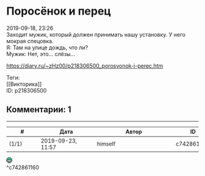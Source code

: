 Поросёнок и перец
==================

  
2019-09-18, 23:26  
 Заходит мужик, который должен принимать нашу установку. У него мокрая спецовка.   
 Я: Там на улице дождь, что ли?   
 Мужик: Нет, это... слёзы...   
  
<https://diary.ru/~zHz00/p218306500_porosyonok-i-perec.htm>  
  
Теги:  
[[Викторика]]  
ID: p218306500  


Комментарии: 1
--------------

  


---



|         #         |              Дата              |                     Автор                     |           ID           |
| --- | --- | --- | --- |
| (1/1) | 2019-09-23, 11:57 | himself | c742861160 |

  
 ![:D](pics/1131.gif)   
 ^c742861160